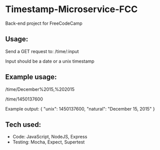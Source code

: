 # Timestamp-Microservice-FCC
Back-end project for FreeCodeCamp

## Usage:
Send a GET request to: /time/:input

Input should be a date or a unix timestamp

## Example usage:
/time/December%2015,%202015

/time/1450137600

Example output:
{ "unix": 1450137600, "natural": "December 15, 2015" }

## Tech used:
* Code: JavaScript, NodeJS, Express
* Testing: Mocha, Expect, Supertest
